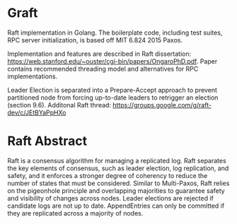 # Graft
Raft implementation in Golang. The boilerplate code, including test suites, RPC server initialization, is based off MIT 6.824 2015 Paxos. 

Implementation and features are described in
Raft dissertation: https://web.stanford.edu/~ouster/cgi-bin/papers/OngaroPhD.pdf. Paper contains recommended threading model and alternatives for RPC implementations.

Leader Election is separated into a Prepare-Accept approach to prevent partitioned node from forcing up-to-date leaders to retrigger an election (section 9.6). Additonal Raft thread: https://groups.google.com/g/raft-dev/c/JEtBYaPpHXo

# Raft Abstract
Raft is a consensus algorithm for managing a replicated
log. Raft separates the key elements of consensus, such as
leader election, log replication, and safety, and it enforces
a stronger degree of coherency to reduce the number of
states that must be considered. Similar to Multi-Paxos, Raft
relies on the pigeonhole principle and overlapping majorities to guarantee safety and 
visibility of changes across nodes. Leader elections are rejected if candidate logs are not up to date.
AppendEntries can only be committed if they are replicated across a majority of nodes.
